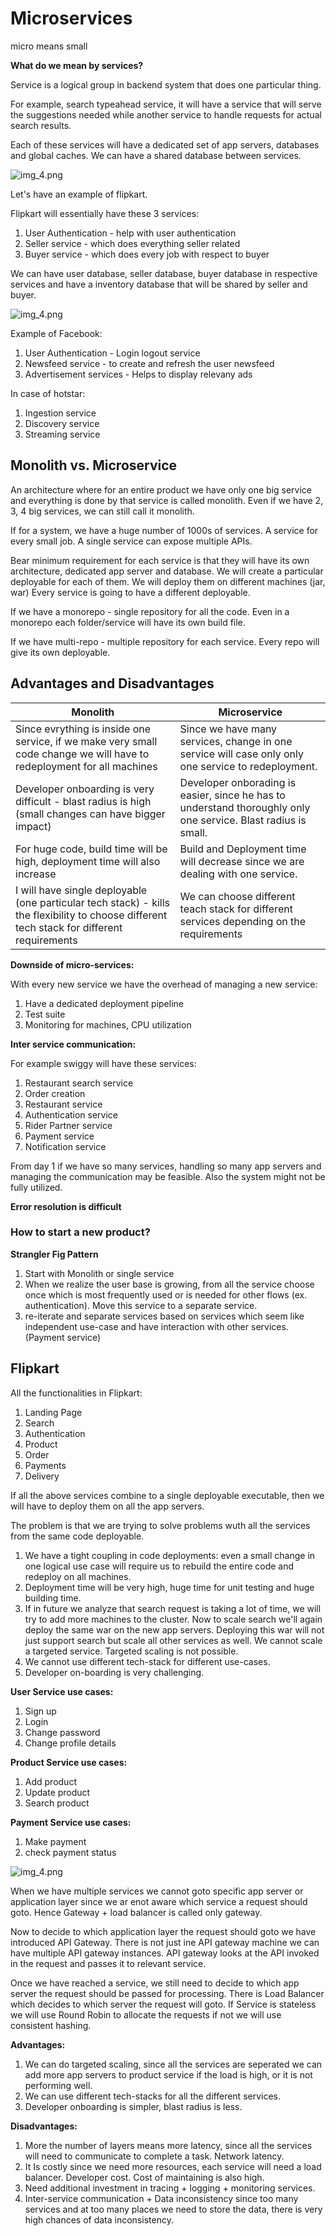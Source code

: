 # Microservices

micro means small

**What do we mean by services?**

Service is a logical group in backend system that does one particular thing.

For example, search typeahead service, it will have a service that will serve the suggestions needed while another service to 
handle requests for actual search results.

Each of these services will have a dedicated set of app servers, databases and global caches.
We can have a shared database between services.

![img_4.png](../images/microservice-1.png)

Let's have an example of flipkart.

Flipkart will essentially have these 3 services:
1. User Authentication - help with user authentication
2. Seller service - which does everything seller related
3. Buyer service - which does every job with respect to buyer

We can have user database, seller database, buyer database in respective services and have a inventory database that will be shared by seller and buyer.

![img_4.png](../images/ms-flipkart.png)

Example of Facebook:
1. User Authentication - Login logout service
2. Newsfeed service - to create and refresh the user newsfeed
3. Advertisement services - Helps to display relevany ads

In case of hotstar:
1. Ingestion service 
2. Discovery service
3. Streaming service

## Monolith vs. Microservice

An architecture where for an entire product we have only one big service and everything is done by that service is called monolith.
Even if we have 2, 3, 4 big services, we can still call it monolith.

If for a system, we have a huge number of 1000s of services. A service for every small job.
A single service can expose multiple APIs.

Bear minimum requirement for each service is that they will have its own architecture, dedicated app server and database.
We will create a particular deployable for each of them.
We will deploy them on different machines (jar, war)
Every service is going to have a different deployable.

If we have a monorepo - single repository for all the code.
Even in a monorepo each folder/service will have its own build file.

If we have multi-repo - multiple repository for each service.
Every repo will give its own deployable. 

## Advantages and Disadvantages

| Monolith                                                                                                                                    | Microservice                                                                                                   |
|---------------------------------------------------------------------------------------------------------------------------------------------|----------------------------------------------------------------------------------------------------------------|
| Since evrything is inside one service, if we make very small code change we will have to redeployment for all machines                      | Since we have many services, change in one service will case only only one service to redeployment.            |
| Developer onboarding is very difficult - blast radius is high (small changes can have bigger impact)                                        | Developer onborading is easier, since he has to understand thoroughly only one service. Blast radius is small. |
| For huge code, build time will be high, deployment time will also increase                                                                  | Build and Deployment time will decrease since we are dealing with one service.                                 |
| I will have single deployable (one particular tech stack) - kills the flexibility to choose different tech stack for different requirements | We can choose different teach stack for different services depending on the requirements                       |

**Downside of micro-services:**

With every new service we have the overhead of managing a new service:
1. Have a dedicated deployment pipeline
2. Test suite
3. Monitoring for machines, CPU utilization

**Inter service communication:**

For example swiggy will have these services:
1. Restaurant search service
2. Order creation
3. Restaurant service
4. Authentication service
5. Rider Partner service
6. Payment service
7. Notification service

From day 1 if we have so many services, handling so many app servers and managing the communication may be feasible. Also the system might not be fully utilized.

**Error resolution is difficult**

### How to start a new product?

**Strangler Fig Pattern**

1. Start with Monolith or single service
2. When we realize the user base is growing, from all the service choose once which is most frequently used or is needed for other flows (ex. authentication). Move this service to a separate service.
3. re-iterate and separate services based on services which seem like independent use-case and have interaction with other services. (Payment service)

## Flipkart
All the functionalities in Flipkart:
1. Landing Page
2. Search
3. Authentication
4. Product
5. Order
6. Payments
7. Delivery

If all the above services combine to a single deployable executable, then we will have to deploy them on all the app servers.

The problem is that we are trying to solve problems wuth all the services from the same code deployable.
1. We have a tight coupling in code deployments: even a small change in one logical use case will require us to rebuild the entire code and redeploy on all machines.
2. Deployment time will be very high, huge time for unit testing and huge building time.
3. If in future we analyze that search request is taking a lot of time, we will try to add more machines to the cluster. Now to scale search we'll again deploy the same war on the new app servers. Deploying this war will not just support search but scale all other services as well. We cannot scale a targeted service. Targeted scaling is not possible.
4. We cannot use different tech-stack for different use-cases.
5. Developer on-boarding is very challenging.

**User Service use cases:**
1. Sign up
2. Login
3. Change password
4. Change profile details

**Product Service use cases:**
1. Add product
2. Update product
3. Search product

**Payment Service use cases:**
1. Make payment
2. check payment status

![img_4.png](../images/ms-flipkart-ms.png)

When we have multiple services we cannot goto specific app server or application layer since we ar enot aware which service a request should goto. Hence Gateway + load balancer is called only gateway.

Now to decide to which application layer the request should goto we have introduced API Gateway. There is not just ine API gateway machine we can have multiple API gateway instances. API gateway looks at the API invoked in the request and passes it to relevant service.

Once we have reached a service, we still need to decide to which app server the request should be passed for processing. There is Load Balancer which decides to which server the request will goto. If Service is stateless we will use Round Robin to allocate the requests if not we will use consistent hashing.

**Advantages:**
1. We can do targeted scaling, since all the services are seperated we can add more app servers to product service if the load is high, or it is not performing well.
2. We can use different tech-stacks for all the different services.
3. Developer onboarding is simpler, blast radius is less.

**Disadvantages:**
1. More the number of layers means more latency, since all the services will need to communicate to complete a task. Network latency.
2. It Is costly since we need more resources, each service will need a load balancer. Developer cost. Cost of maintaining is also high.
3. Need additional investment in tracing + logging + monitoring services.
4. Inter-service communication + Data inconsistency since too many services and at too many places we need to store the data, there is very high chances of data inconsistency.

